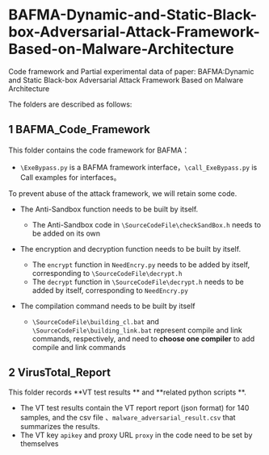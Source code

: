 # BAFMA-Dynamic-and-Static-Black-box-Adversarial-Attack-Framework-Based-on-Malware-Architecture
Code framework and Partial experimental data of paper: BAFMA:Dynamic and Static Black-box Adversarial Attack Framework Based on Malware Architecture





The folders are described as follows:

## 1 BAFMA_Code_Framework

This folder contains the code framework for BAFMA：

* `\ExeBypass.py` is a BAFMA framework interface，`\call_ExeBypass.py` is Call examples for interfaces。



To prevent abuse of the attack framework, we will retain some code.

* The Anti-Sandbox function needs to be built by itself.
  * The Anti-Sandbox code in `\SourceCodeFile\checkSandBox.h` needs to be added on its own

* The encryption and decryption function needs to be built by itself.
  * The `encrypt` function in `NeedEncry.py` needs to be added by itself, corresponding to `\SourceCodeFile\decrypt.h`
  * The `decrypt` function in `\SourceCodeFile\decrypt.h` needs to be added by itself, corresponding to `NeedEncry.py`


* The compilation command needs to be built by itself
  * `\SourceCodeFile\building_cl.bat` and `\SourceCodeFile\building_link.bat` represent compile and link commands, respectively, and need to **choose one compiler** to add compile and link commands




## 2 VirusTotal_Report

This folder records **VT test results ** and **related python scripts **.

* The VT test results contain the VT report report (json format) for 140 samples, and the csv file 、`malware_adversarial_result.csv` that summarizes the results.
* The VT key `apikey` and proxy URL `proxy` in the code need to be set by themselves
